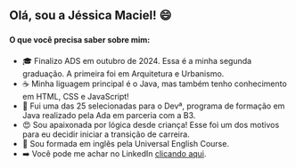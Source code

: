## **Olá, sou a Jéssica Maciel!** 😄 <h3>

#### O que você precisa saber sobre mim:<h4>
- 🎓 Finalizo ADS em outubro de 2024. Essa é a minha segunda graduação. A primeira foi em Arquitetura e Urbanismo.
- ☕ Minha liguagem principal é o Java, mas também tenho conhecimento em HTML, CSS e JavaScript!
- 🚀 Fui uma das 25 selecionadas para o Devª, programa de formação em Java realizado pela Ada em parceria com a B3.
- 😍 Sou apaixonada por lógica desde criança! Esse foi um dos motivos para eu decidir iniciar a transição de carreira.
- 💬 Sou formada em inglês pela Universal English Course.
- ➡️ Você pode me achar no LinkedIn [clicando aqui](https://www.linkedin.com/in/jessica-teixeira-maciel/).
